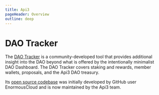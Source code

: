 ```yaml
---
title: Api3
pageHeader: Overview
outline: deep
---
```


<PageHeader/>

# DAO Tracker

The [DAO Tracker](https://tracker.api3.org/) is a community-developed tool that
provides additional insight into the DAO beyond what is offered by the
intentionally minimalist DAO Dashboard. The DAO Tracker covers staking and
rewards, member wallets, proposals, and the Api3 DAO treasury.

Its [open source codebase](https://github.com/api3dao/api3-tracker) was
initially developed by GitHub user EnormousCloud and is now maintained by the
Api3 team.
